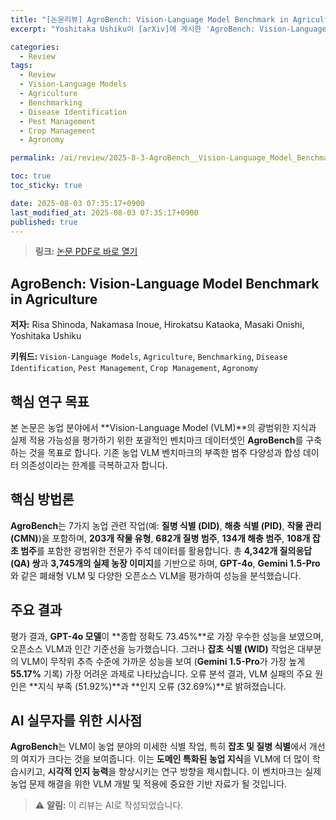 ```yaml
---
title: "[논문리뷰] AgroBench: Vision-Language Model Benchmark in Agriculture"
excerpt: "Yoshitaka Ushiku이 [arXiv]에 게시한 'AgroBench: Vision-Language Model Benchmark in Agriculture' 논문에 대한 자세한 리뷰입니다."

categories:
  - Review
tags:
  - Review
  - Vision-Language Models
  - Agriculture
  - Benchmarking
  - Disease Identification
  - Pest Management
  - Crop Management
  - Agronomy

permalink: /ai/review/2025-8-3-AgroBench__Vision-Language_Model_Benchmark_in_Agriculture/

toc: true
toc_sticky: true

date: 2025-08-03 07:35:17+0900
last_modified_at: 2025-08-03 07:35:17+0900
published: true
---
```

> **링크:** [논문 PDF로 바로 열기](https://arxiv.org/abs/2507.20519)

## AgroBench: Vision-Language Model Benchmark in Agriculture

**저자:** Risa Shinoda, Nakamasa Inoue, Hirokatsu Kataoka, Masaki Onishi, Yoshitaka Ushiku

**키워드:** `Vision-Language Models`, `Agriculture`, `Benchmarking`, `Disease Identification`, `Pest Management`, `Crop Management`, `Agronomy`

## 핵심 연구 목표
본 논문은 농업 분야에서 **Vision-Language Model (VLM)**의 광범위한 지식과 실제 적용 가능성을 평가하기 위한 포괄적인 벤치마크 데이터셋인 **AgroBench**를 구축하는 것을 목표로 합니다. 기존 농업 VLM 벤치마크의 부족한 범주 다양성과 합성 데이터 의존성이라는 한계를 극복하고자 합니다.

## 핵심 방법론
**AgroBench**는 7가지 농업 관련 작업(예: **질병 식별 (DID)**, **해충 식별 (PID)**, **작물 관리 (CMN)**)을 포함하며, **203개 작물 유형**, **682개 질병 범주**, **134개 해충 범주**, **108개 잡초 범주**를 포함한 광범위한 전문가 주석 데이터를 활용합니다. 총 **4,342개 질의응답(QA) 쌍**과 **3,745개의 실제 농장 이미지**를 기반으로 하며, **GPT-4o**, **Gemini 1.5-Pro**와 같은 폐쇄형 VLM 및 다양한 오픈소스 VLM을 평가하여 성능을 분석했습니다.

## 주요 결과
평가 결과, **GPT-4o 모델**이 **종합 정확도 73.45%**로 가장 우수한 성능을 보였으며, 오픈소스 VLM과 인간 기준선을 능가했습니다. 그러나 **잡초 식별 (WID)** 작업은 대부분의 VLM이 무작위 추측 수준에 가까운 성능을 보여 (**Gemini 1.5-Pro**가 가장 높게 **55.17%** 기록) 가장 어려운 과제로 나타났습니다. 오류 분석 결과, VLM 실패의 주요 원인은 **지식 부족 (51.92%)**과 **인지 오류 (32.69%)**로 밝혀졌습니다.

## AI 실무자를 위한 시사점
**AgroBench**는 VLM이 농업 분야의 미세한 식별 작업, 특히 **잡초 및 질병 식별**에서 개선의 여지가 크다는 것을 보여줍니다. 이는 **도메인 특화된 농업 지식**을 VLM에 더 많이 학습시키고, **시각적 인지 능력**을 향상시키는 연구 방향을 제시합니다. 이 벤치마크는 실제 농업 문제 해결을 위한 VLM 개발 및 적용에 중요한 기반 자료가 될 것입니다.

> ⚠️ **알림:** 이 리뷰는 AI로 작성되었습니다.
